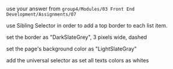 <p>use your answer from <code>group4/Modules/03 Front End Development/Assignments/07</code><p>
<p>use Sibling Selector in order to add a top border to each list item.</p>
<p>set the border as "DarkSlateGrey", 3 pixels wide, dashed</p>
<p>set the page's background color as "LightSlateGray"</p>
<p>add the universal selector as set all texts colors as whites</p>